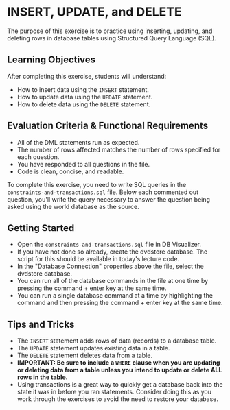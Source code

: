 # INSERT, UPDATE, and DELETE

The purpose of this exercise is to practice using inserting, updating, and deleting rows in database tables using Structured Query Language (SQL).

## Learning Objectives

After completing this exercise, students will understand:

* How to insert data using the `INSERT` statement.
* How to update data using the `UPDATE` statement.
* How to delete data using the `DELETE` statement.

## Evaluation Criteria & Functional Requirements

* All of the DML statements run as expected.
* The number of rows affected matches the number of rows specified for each question.
* You have responded to all questions in the file.
* Code is clean, concise, and readable.

To complete this exercise, you need to write SQL queries in the `constraints-and-transactions.sql` file. Below each commented out question, you'll write the query necessary to answer the question being asked using the world database as the source.

## Getting Started

* Open the `constraints-and-transactions.sql` file in DB Visualizer.
* If you have not done so already, create the dvdstore database. The script for this should be available in today's lecture code.
* In the "Database Connection" properties above the file, select the dvdstore database.
* You can run all of the database commands in the file at one time by pressing the command + enter key at the same time.
* You can run a single database command at a time by highlighting the command and then pressing the command + enter key at the same time.

## Tips and Tricks

* The `INSERT` statement adds rows of data (records) to a database table.
* The `UPDATE` statement updates existing data in a table.
* The `DELETE` statement deletes data from a table.
* **IMPORTANT: Be sure to include a `WHERE` clause when you are updating or deleting data from a table unless you intend to update or delete ALL rows in the table.**
* Using transactions is a great way to quickly get a database back into the state it was in before you ran statements. Consider doing this as you work through the exercises to avoid the need to restore your database.
